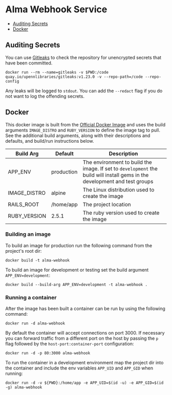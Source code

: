 # Alma Webhook Service

- [Auditing Secrets](#auditing-secrets)
- [Docker](#docker)

## Auditing Secrets

You can use [Gitleaks](https://github.com/upenn-libraries/gitleaks) to check the repository for unencrypted secrets that have been committed.

```
docker run --rm --name=gitleaks -v $PWD:/code quay.io/upennlibraries/gitleaks:v1.23.0 -v --repo-path=/code --repo-config
```

Any leaks will be logged to `stdout`. You can add the `--redact` flag if you do not want to log the offending secrets.

## Docker

This docker image is built from the [Official Docker Image](https://hub.docker.com/_/ruby) and uses the build arguments `IMAGE_DISTRO` and `RUBY_VERSION` to define the image tag to pull. See the additional build arguments, along with their descriptions and defaults, and build/run instructions below.

| Build Arg    | Default    | Description                                                                                                                |
| ------------ | ---------- | -------------------------------------------------------------------------------------------------------------------------- |
| APP_ENV      | production | The environment to build the image. If set to `development` the build will install gems in the development and test groups |
| IMAGE_DISTRO | alpine     | The Linux distribution used to create the image                                                                            |
| RAILS_ROOT   | /home/app  | The project location                                                                                                       |
| RUBY_VERSION | 2.5.1      | The ruby version used to create the image                                                                                  |

### Building an image

To build an image for production run the following command from the project's root dir:

```
docker build -t alma-webhook
```

To build an image for development or testing set the build argument `APP_ENV=development`:

```
docker build --build-arg APP_ENV=development -t alma-webhook .
```

### Running a container

After the image has been built a container can be run by using the following command:

```
docker run -d alma-webhook
```

By default the container will accept connections on port 3000. If necessary you can forward traffic from a different port on the host by passing the `p` flag followed by the `host-port:container-port` configuration:

```
docker run -d -p 80:3000 alma-webhook
```

To run the container in a development environment map the project dir into the container and include the env variables `APP_UID` and `APP_GID` when running:

```
docker run -d -v ${PWD}:/home/app -e APP_UID=$(id -u) -e APP_GID=$(id -g) alma-webhook
```
